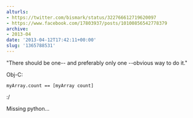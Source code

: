 ```yaml
---
alturls:
- https://twitter.com/bismark/status/322766612719620097
- https://www.facebook.com/17803937/posts/10100856542778379
archive:
- 2013-04
date: '2013-04-12T17:42:11+00:00'
slug: '1365788531'
---
```


"There should be one-- and preferably only one --obvious way to do it."

Obj-C:

```
myArray.count == [myArray count]
```

:/

Missing python...

